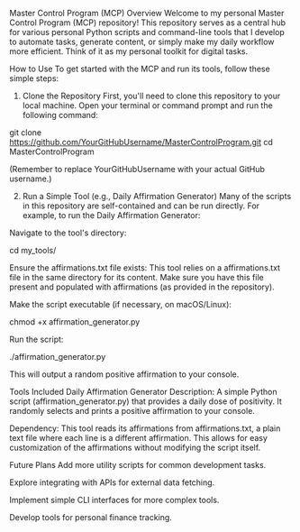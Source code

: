 Master Control Program (MCP)
Overview
Welcome to my personal Master Control Program (MCP) repository! This repository serves as a central hub for various personal Python scripts and command-line tools that I develop to automate tasks, generate content, or simply make my daily workflow more efficient. Think of it as my personal toolkit for digital tasks.

How to Use
To get started with the MCP and run its tools, follow these simple steps:

1. Clone the Repository
First, you'll need to clone this repository to your local machine. Open your terminal or command prompt and run the following command:

git clone https://github.com/YourGitHubUsername/MasterControlProgram.git
cd MasterControlProgram

(Remember to replace YourGitHubUsername with your actual GitHub username.)

2. Run a Simple Tool (e.g., Daily Affirmation Generator)
Many of the scripts in this repository are self-contained and can be run directly. For example, to run the Daily Affirmation Generator:

Navigate to the tool's directory:

cd my_tools/

Ensure the affirmations.txt file exists:
This tool relies on a affirmations.txt file in the same directory for its content. Make sure you have this file present and populated with affirmations (as provided in the repository).

Make the script executable (if necessary, on macOS/Linux):

chmod +x affirmation_generator.py

Run the script:

./affirmation_generator.py

This will output a random positive affirmation to your console.

Tools Included
Daily Affirmation Generator
Description: A simple Python script (affirmation_generator.py) that provides a daily dose of positivity. It randomly selects and prints a positive affirmation to your console.

Dependency: This tool reads its affirmations from affirmations.txt, a plain text file where each line is a different affirmation. This allows for easy customization of the affirmations without modifying the script itself.

Future Plans
Add more utility scripts for common development tasks.

Explore integrating with APIs for external data fetching.

Implement simple CLI interfaces for more complex tools.

Develop tools for personal finance tracking.